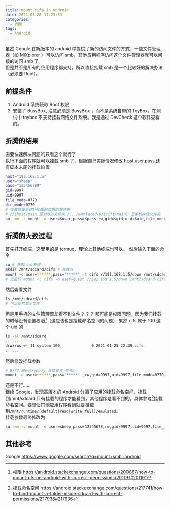 ```yaml
---
title: mount cifs in android
date: 2021-01-28 17:23:33
categories:
  - 折腾
tags:
  - Android
---
```


虽然 Google 在新版本的 android 中提供了新的访问文件的方式，一些文件管理器（如 MiXplorer ）可以访问 smb，其他应用程序访问这个文件管理器就可以间接的访问 smb 了。  
但是并不是所有的应用程序都支持，所以直接挂载 smb 是一个比较好的解决办法（必须要 Root）。

<!-- more -->

## 前提条件

1. Android 系统获取 Root 权限
2. 安装了 BusyBox, 注意必须是 BusyBox ，而不是系统自带的 ToyBox，在测试中 toybox 不支持挂载网络文件系统。我是通过 DevCheck 这个软件查看的。

## 折腾的结果

需要快速解决问题的只看这个就行了  
执行下面的程序就可以挂载 smb 了，根据自己实际情况修改 host,user,pass,还有脚本末尾的挂载位置

```bash
host="192.168.1.5"
user="sheep"
pass="123456789"
gid=9997
uid=9997
file_mode=0770
dir_mode=0770
# 挂载前要新建好挂载的位置的文件夹
# //$host/main 是smb的文件夹 /.../emulated/0/{cifs/main} 是手机存储文件夹
su -mm -c mount -o user=$user,pass=$pass,rw,gid=$gid,uid=$uid,file_mode=$file_mode,dir_mode=$dir_mode -t cifs //$host/main /mnt/runtime/full/emulated/0/cifs/main
```

## 折腾的大致过程

首先打开终端，这里用的是 termux，理论上其他终端也可以。
然后输入下面的命令

```bash
su # 获取root权限
mkdir /mnt/sdcard/cifs # 挂载点
mount -o user=******,pass="*****" -t cifs //192.168.1.5/down /mnt/sdcard/cifs
# 无密码 mount -t cifs -o user=guest //192.168.1.5/down /mnt/sdcard/cifs （未测试）
```

然后查看文件

```bash
ls /mnt/sdcard/cifs
# 可以正常显示文件
```

但是用手机的文件管理器却看不到文件？？？
那可能是权限问题，因为我们挂载的时候没有设置权限[^1]（这应该也是挂载命名空间的问题）
果然 cifs 属于 100 这个 uid 的

```bash
ls -al /mnt/sdcard
......  
drwxrwsrw- 11 system 100              0 2021-01-25 22:39 cifs
......
```

然后修改挂载参数

```bash
# 9777 是everybody 具体参考 参考2
mount -o user=******,pass="*****" ,rw,gid=9997,uid=9997,file_mode=0770,dir_mode=0770 -t cifs //192.168.1.5/down /mnt/sdcard/cifs
```

还是不行……  
继续 Google，发现高版本的 Android 分离了应用的挂载命名空间，挂载到/mnt/sdcard 只有挂载的程序才能看到。其他程序是看不到的，具体参考[^2]挂载命名空间。要想让其他应用程序看到就要挂载到`/mnt/runtime/[default|read|write|full]/emulated`。  
挂载参数最终修改为

```bash
su -mm -c mount -o user=sheep,pass=12345678,rw,gid=9997,uid=9997,file_mode=0770,dir_mode=0770 -t cifs //192.168.1.5/main /mnt/runtime/full/emulated/0/cifs/main
```

[^1]: 权限 <https://android.stackexchange.com/questions/200867/how-to-mount-nfs-on-android-with-correct-permissions/201191#201191>
[^2]: 挂载命名空间 <https://android.stackexchange.com/questions/217741/how-to-bind-mount-a-folder-inside-sdcard-with-correct-permissions/217936#217936>

## 其他参考

Google <https://www.google.com/search?q=mount+smb+android>
